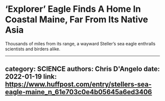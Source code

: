 # ‘Explorer’ Eagle Finds A Home In Coastal Maine, Far From Its Native Asia

Thousands of miles from its range, a wayward Steller’s sea eagle enthralls scientists and birders alike.

---
category: SCIENCE
authors: Chris D'Angelo
date: 2022-01-19
link: https://www.huffpost.com/entry/stellers-sea-eagle-maine_n_61e703c0e4b05645a6ed3406
---
